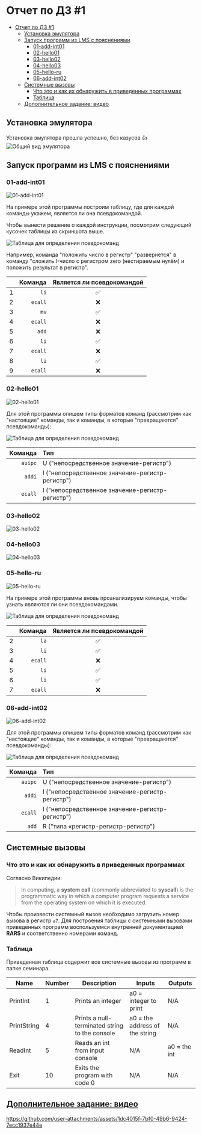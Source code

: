 # Отчет по ДЗ #1

- [Отчет по ДЗ #1](#отчет-по-дз-1)
  - [Установка эмулятора](#установка-эмулятора)
  - [Запуск программ из LMS с пояснениями](#запуск-программ-из-lms-с-пояснениями)
    - [01-add-int01](#01-add-int01)
    - [02-hello01](#02-hello01)
    - [03-hello02](#03-hello02)
    - [04-hello03](#04-hello03)
    - [05-hello-ru](#05-hello-ru)
    - [06-add-int02](#06-add-int02)
  - [Системные вызовы](#системные-вызовы)
    - [Что это и как их обнаружить в приведенных программах](#что-это-и-как-их-обнаружить-в-приведенных-программах)
    - [Таблица](#таблица)
  - [Дополнительное задание: видео](#дополнительное-задание-видео)

## Установка эмулятора

Установка эмулятора прошла успешно, без казусов 👍
![Общий вид эмулятора](static/image-1.png)

## Запуск программ из LMS с пояснениями

### 01-add-int01

![01-add-int01](static/image-2.png)

На примере этой программы построим таблицу, где для каждой команды укажем, является ли она псевдокомандой.

Чтобы вынести решение о каждой инструкции, посмотрим следующий кусочек таблицы из скриншота выше.

![Таблица для определения псевдокоманд](static/image-3.png)

Например, команда "положить число в регистр" "развернется" в команду "сложить I-число с регистром zero (нестираемым нулём) и положить результат в регистр".

|     | Команда | Является ли псевдокомандой |
| --- | ------: | :------------------------: |
| 1   |    `li` |             ✅              |
| 2   | `ecall` |             ❌              |
| 3   |    `mv` |             ✅              |
| 4   | `ecall` |             ❌              |
| 5   |   `add` |             ❌              |
| 6   |    `li` |             ✅              |
| 7   | `ecall` |             ❌              |
| 8   |    `li` |             ✅              |
| 9   | `ecall` |             ❌              |


### 02-hello01

![02-hello01](static/image-4.png)

Для этой программы опишем типы форматов команд (рассмотрим как "настоящие" команды, так и команды, в которые "превращаются" псевдокоманды):

![Таблица для определения псевдокоманд](static/image-10.png)

| Команда | Тип                                             |
| ------: | :---------------------------------------------- |
| `auipc` | U ("непосредственное значение-регистр")         |
| ` addi` | I ("непосредственное значение-регистр-регистр") |
| `ecall` | I ("непосредственное значение-регистр-регистр") |


### 03-hello02

![03-hello02](static/image-5.png)

### 04-hello03

![04-hello03](static/image-6.png)

### 05-hello-ru

![05-hello-ru](static/image-7.png)

На примере этой программы вновь проанализируем команды, чтобы узнать являются ли они псевдокомандами.

![Таблица для определения псевдокоманд](static/image-9.png)

|     | Команда | Является ли псевдокомандой |
| --- | ------: | :------------------------: |
| 2   |    `la` |             ✅              |
| 3   |    `li` |             ✅              |
| 4   | `ecall` |             ❌              |
| 5   |    `li` |             ✅              |
| 6   |    `li` |             ✅              |
| 7   | `ecall` |             ❌              |


### 06-add-int02

![06-add-int02](static/image-8.png)

Для этой программы опишем типы форматов команд (рассмотрим как "настоящие" команды, так и команды, в которые "превращаются" псевдокоманды):

![Таблица для определения псевдокоманд](static/image-11.png)

| Команда | Тип                                             |
| ------: | :---------------------------------------------- |
| `auipc` | U ("непосредственное значение-регистр")         |
| ` addi` | I ("непосредственное значение-регистр-регистр") |
| `ecall` | I ("непосредственное значение-регистр-регистр") |
|   `add` | R ("типа «регистр-регистр-регистр")             |

## Системные вызовы

### Что это и как их обнаружить в приведенных программах

Согласно Википедии:
> In computing, a **system call** (commonly abbreviated to **syscall**) is the programmatic way in which a computer program requests a service from the operating system on which it is executed.

Чтобы произвести системный вызов необходимо загрузить номер вызова в регистр `a7`. Для построения таблицы с системными вызовами приведенных программ воспользуемся внутренней документацией **RARS** и соответственно номерами команд.

### Таблица

Приведенная таблица содержит все системные вызовы из программ в папке семинара.

| Name        | Number | Description                                    | Inputs                         | Outputs      |
| ----------- | ------ | ---------------------------------------------- | ------------------------------ | ------------ |
| PrintInt    | 1      | Prints an integer                              | a0 = integer to print          | N/A          |
| PrintString | 4      | Prints a null-terminated string to the console | a0 = the address of the string | N/A          |
| ReadInt     | 5      | Reads an int from input console                | N/A                            | a0 = the int |
| Exit        | 10     | Exits the program with code 0                  | N/A                            | N/A          |

## [Дополнительное задание: видео](Дополнительно.mp4)



https://github.com/user-attachments/assets/1dc4015f-7bf0-49b6-9424-7ecc1937e44e

